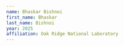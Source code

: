 ```yaml
---
name: Bhaskar Bishnoi
first_name: Bhaskar
last_name: Bishnoi
year: 2025
affiliation: Oak Ridge National Laboratory
---
```

